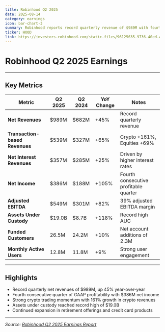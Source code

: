 ```yaml
---
title: Robinhood Q2 2025
date: 2025-08-14
category: earnings
icon: bar-chart-3
summary: Robinhood reports record quarterly revenue of $989M with fourth consecutive quarter of GAAP profitability
ticker: HOOD
link: https://investors.robinhood.com/static-files/96125635-9736-40ed-a873-eb0cf735b079
---
```


# Robinhood Q2 2025 Earnings

---

## Key Metrics

| Metric | Q2 2025 | Q2 2024 | YoY Change | Notes |
|--------|---------|---------|------------|-------|
| **Net Revenues** | $989M | $682M | +45% | Record quarterly revenue |
| **Transaction-based Revenues** | $539M | $327M | +65% | Crypto +161%, Equities +69% |
| **Net Interest Revenues** | $357M | $285M | +25% | Driven by higher interest rates |
| **Net Income** | $386M | $188M | +105% | Fourth consecutive profitable quarter |
| **Adjusted EBITDA** | $549M | $301M | +82% | 39% adjusted EBITDA margin |
| **Assets Under Custody** | $19.0B | $8.7B | +118% | Record high AUC |
| **Funded Customers** | 26.5M | 24.2M | +10% | Net account additions of 2.3M |
| **Monthly Active Users** | 12.8M | 11.8M | +9% | Strong user engagement |

---

## Highlights

- Record quarterly net revenues of $989M, up 45% year-over-year
- Fourth consecutive quarter of GAAP profitability with $386M net income
- Strong crypto trading momentum with 161% growth in crypto revenues
- Assets under custody reached record high of $19.0B
- Continued expansion in retirement offerings and credit card products

---

*Source: [Robinhood Q2 2025 Earnings Report](https://investors.robinhood.com/static-files/96125635-9736-40ed-a873-eb0cf735b079)*